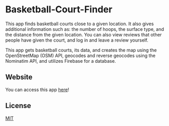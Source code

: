 # Basketball-Court-Finder

This app finds basketball courts close to a given location. It also gives additional information such as: the number of hoops, the surface type, and the distance from the given location. You can also view reviews that other people have given the court, and log in and leave a review yourself.

This app gets basketball courts, its data, and creates the map using the OpenStreetMap (OSM) API, geocodes and reverse geocodes using the Nominatim API, and utilizes Firebase for a database.

## Website

You can access this app [here](https://jinhakimgh.github.io/Basketball-Court-Finder)!

## License

[MIT](https://choosealicense.com/licenses/mit/)
